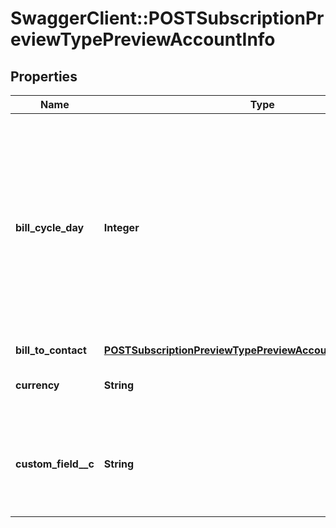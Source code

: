 # SwaggerClient::POSTSubscriptionPreviewTypePreviewAccountInfo

## Properties
Name | Type | Description | Notes
------------ | ------------- | ------------- | -------------
**bill_cycle_day** | **Integer** | The account&#39;s bill cycle day (BCD), when bill runs generate invoices for the account. Specify any day of the month (&#x60;1&#x60;-&#x60;31&#x60;, where &#x60;31&#x60; &#x3D; end-of-month), or &#x60;0&#x60; for auto-set.  | 
**bill_to_contact** | [**POSTSubscriptionPreviewTypePreviewAccountInfoBillToContact**](POSTSubscriptionPreviewTypePreviewAccountInfoBillToContact.md) |  | 
**currency** | **String** | A currency as defined in Billing Settings.  | 
**custom_field__c** | **String** | Any custom fields defined for this object. The custom field name is case-sensitive.  | [optional] 


